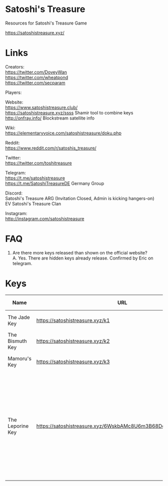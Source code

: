 # Satoshi's Treasure
Resources for Satoshi's Treasure Game

https://satoshistreasure.xyz/

# Links

Creators:  
https://twitter.com/DoveyWan  
https://twitter.com/wheatpond  
https://twitter.com/secparam  

Players:  

Website:  
https://www.satoshistreasure.club/  
https://satoshistreasure.xyz/ssss Shamir tool to combine keys  
http://onfray.info/ Blockstream satellite info  

Wiki:  
https://elementaryvoice.com/satoshistreasure/doku.php

Reddit:  
https://www.reddit.com/r/satoshis_treasure/

Twitter:  
https://twitter.com/toshitreasure

Telegram:  
https://t.me/satoshistreasure  
https://t.me/SatoshiTreasureDE Germany Group  

Discord:  
Satoshi's Treasure ARG (Invitation Closed, Admin is kicking hangers-on)  
EV Satoshi's Treasure Clan  

Instagram:  
http://instagram.com/satoshistreasure  

# FAQ
1. Are there more keys released than shown on the official website?  
A. Yes. There are hidden keys already release. Confirmed by Eric on telegram.

# Keys

|Name|URL|Pass|Release Date|Decryption Method|
|---|---|---|---|---|
|The Jade Key|https://satoshistreasure.xyz/k1 | orbit | 4/16/2019 |Offline QR, [Dictionary Attack](https://gist.github.com/johncantrell97/bbab69bbde03d22eb8323fd94cd46db0)|
|The Bismuth Key|https://satoshistreasure.xyz/k2 | cosmos |4/16/2019|Offline QR, Dictionary Attack|
|Mamoru's Key|https://satoshistreasure.xyz/k3 | blackhole |4/16/2019|Offline QR, Dictionary Attack|
|The Leporine Key |https://satoshistreasure.xyz/6WskbAMc8U6m3B68DdHL2QQ822odpPG |a dim light illuminated the darkness, casting shadows on the walls and revealing a single key hanging from a thread in the middle of the vault|4/21/2019|[Zipped gif file](https://www.reddit.com/r/satoshis_treasure/comments/bfu6n3/leporine_key/)|

